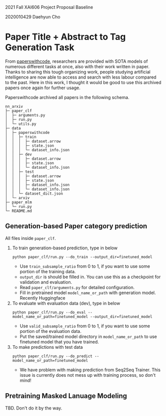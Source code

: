 2021 Fall XAI606 Project Proposal Baseline

2020010429 Daehyun Cho

# Paper Title + Abstract to Tag Generation Task

From [paperswithcode](https://paperswithcode.com/sota), researchers are provided with SOTA models of numerous different tasks at once, also with their work written in paper. Thanks to sharing this tough organizing work, people studying artificial intelligence are now able to access and search with less labour compared to the past. Here in this work, I thought it would be good to use this archived papers once again for further usage.

Paperswithcode archived all papers in the following schema. 
```
nn_arxiv                                          
├─ paper_clf                                      
│  ├─ arguments.py                        
│  ├─ run.py                              
│  └─ utils.py                            
├─ data                                   
│  ├─ paperswithcode                      
│  │  ├─ train                            
│  │  │  ├─ dataset.arrow                 
│  │  │  ├─ state.json                    
│  │  │  └─ dataset_info.json         
│  │  ├─ dev                              
│  │  │  ├─ dataset.arrow                 
│  │  │  ├─ state.json                    
│  │  │  └─ dataset_info.json  
│  │  ├─ test                             
│  │  │  ├─ dataset.arrow                 
│  │  │  ├─ state.json                    
│  │  │  ├─ dataset_info.json   
│  │  │  └─ dataset_info.json   
│  │  └─ dataset_dict.json                
│  └─ arxiv                                                
├─ paper_mlm                              
│  └─ run.py                     
└─ README.md                              
```

## Generation-based Paper category prediction
All files inside `paper_clf`.

1. To train generation-based prediction, type in below
   ```
   python paper_clf/run.py --do_train --output_dir=finetuned_model
   ```
   + Use `train_subsample_ratio` from 0 to 1, if you want to use some portion of the training data.
   + `output_dir` is should be filled in. You can use this as a checkpoint for validation and evaluation.
   + Read `paper_clf/arguments.py` for detailed configuration.
   + Fill in pretrained model `model_name_or_path` with generation model. Recently Huggingface
2. To evaluate with evaluation data (dev), type in below
   ```
   python paper_clf/run.py --do_eval --model_name_or_path=finetuned_model --output_dir=finetuned_model
   ```
   + Use `valid_subsample_ratio` from 0 to 1, if you want to use some portion of the evaluation data.
   + Put the saved/trained model directory in `model_name_or_path` to use finetuned model that you have trained.
3. To make predictions with test data
    ```
    python paper_clf/run.py --do_predict --model_name_or_path=finetuned_model
    ```
    + We have problem with making prediction from Seq2Seq Trainer. This issue is currently does not mess up with training process, so don't mind!

## Pretraining Masked Lanuage Modeling
TBD. Don't do it by the way.